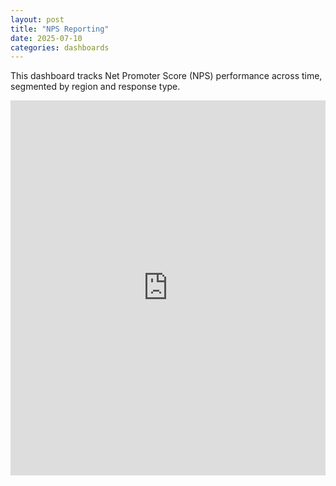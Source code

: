 ```yaml
---
layout: post
title: "NPS Reporting"
date: 2025-07-10
categories: dashboards
---
```


This dashboard tracks Net Promoter Score (NPS) performance across time, segmented by region and response type.

<iframe width="100%" height="600" src="https://app.powerbi.com/view?r=eyJrIjoiYjlmZjU1MWMtZjdkMC00ZTA5LWJhN2ItODJkYjk3MWFiMDc5IiwidCI6IjJhNDcxM2UyLWU5NjgtNDMzYS1hYmVkLTcwMWViNzk3YmQwMiJ9" frameborder="0" allowFullScreen="true"></iframe>
